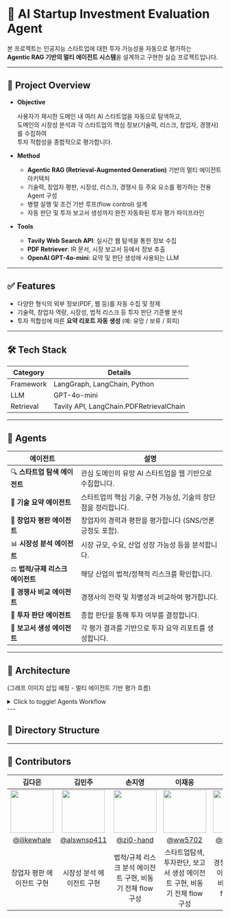 # 🧠 AI Startup Investment Evaluation Agent

본 프로젝트는 인공지능 스타트업에 대한 투자 가능성을 자동으로 평가하는</br>
**Agentic RAG 기반의 멀티 에이전트 시스템**을 설계하고 구현한 실습 프로젝트입니다.

---

## 📌 Project Overview

- **Objective**
  
  사용자가 제시한 도메인 내 여러 AI 스타트업을 자동으로 탐색하고,  
  도메인의 시장성 분석과 각 스타트업의 핵심 정보(기술력, 리스크, 창업자, 경쟁사)를 수집하여</br>
  투자 적합성을 종합적으로 평가합니다.

- **Method**
  - **Agentic RAG (Retrieval-Augmented Generation)** 기반의 멀티 에이전트 아키텍처
  - 기술력, 창업자 평판, 시장성, 리스크, 경쟁사 등 주요 요소를 평가하는 전용 Agent 구성
  - 병렬 실행 및 조건 기반 루프(flow control) 설계
  - 자동 판단 및 투자 보고서 생성까지 완전 자동화된 투자 평가 파이프라인

- **Tools**
  - **Tavily Web Search API**: 실시간 웹 탐색을 통한 정보 수집
  - **PDF Retriever**: IR 문서, 시장 보고서 등에서 정보 추출
  - **OpenAI GPT-4o-mini**: 요약 및 판단 생성에 사용되는 LLM

---

## ✅ Features

- 다양한 형식의 외부 정보(PDF, 웹 등)를 자동 수집 및 정제
- 기술력, 창업자 역량, 시장성, 법적 리스크 등 투자 판단 기준별 분석
- 투자 적합성에 따른 **요약 리포트 자동 생성** (예: 유망 / 보류 / 회피)

---

## 🛠️ Tech Stack

| Category   | Details                             |
|------------|-------------------------------------|
| Framework  | LangGraph, LangChain, Python        |
| LLM        | GPT-4o-mini          |
| Retrieval  | Tavily API,  LangChain.PDFRetrievalChain       |

---

## 🤖 Agents

| 에이전트 | 설명 |
|----------|------|
| 🔍 **스타트업 탐색 에이전트** | 관심 도메인의 유망 AI 스타트업을 웹 기반으로 수집합니다. |
| 🔧 **기술 요약 에이전트** | 스타트업의 핵심 기술, 구현 가능성, 기술의 장단점을 정리합니다. |
| 🙋 **창업자 평판 에이전트** | 창업자의 경력과 평판을 평가합니다 (SNS/언론 긍정도 포함). |
| 📊 **시장성 분석 에이전트** | 시장 규모, 수요, 산업 성장 가능성 등을 분석합니다. |
| ⚖️ **법적/규제 리스크 에이전트** | 해당 산업의 법적/정책적 리스크를 확인합니다. |
| 🥊 **경쟁사 비교 에이전트** | 경쟁사의 전략 및 차별성과 비교하여 평가합니다. |
| 🧮 **투자 판단 에이전트** | 종합 판단을 통해 투자 여부를 결정합니다. |
| 📝 **보고서 생성 에이전트** | 각 평가 결과를 기반으로 투자 요약 리포트를 생성합니다. |

---

## 🧩 Architecture  
(그래프 이미지 삽입 예정 - 멀티 에이전트 기반 평가 흐름)
<details>
<summary>Click to toggle! Agents Workflow</summary>
  <img src="https://github.com/user-attachments/assets/3281c8ab-26f4-404e-8023-8a55e9491132", alt="agents1">
  <img src="https://github.com/user-attachments/assets/45bc23af-db87-4206-98ce-6d05d9f1be4a", alt="agents2">
</details>
---

## 📁 Directory Structure

---

## 💫 Contributors 
<div align="center">

| **김다은** | **김민주** | **손지영** | **이재웅** | **이효정** | **진실** |
| :--------: | :--------: | :--------: | :--------: | :--------: | :------: |
| <img src="https://avatars.githubusercontent.com/u/98153670?v=4" width="100" height="100"> | <img src="https://avatars.githubusercontent.com/u/74577811?v=4" width="100" height="100"> | <img src="https://avatars.githubusercontent.com/u/122194456?v=4" width="100" height="100"> | <img src="https://avatars.githubusercontent.com/u/60501045?v=4" width="100" height="100"> | <img src="https://avatars.githubusercontent.com/u/79013520?v=4" width="100" height="100"> | <img src="https://avatars.githubusercontent.com/u/97718539?v=4" width="100" height="100"> |
| [@ilikewhale](https://github.com/ilikewhale) | [@alswnsp411](https://github.com/alswnsp411) | [@zi0-hand](https://github.com/zi0-hand) | [@ww5702](https://github.com/ww5702) | [@world-dv](https://github.com/world-dv) | [@zinsile](https://github.com/zinsile) |
| 창업자 평판 에이전트 구현 | 시장성 분석 에이전트 구현 | 법적/규제 리스크 분석 에이전트 구현, 비동기 전체 flow 구성 | 스타트업탐색, 투자판단, 보고서 생성 에이전트 구현, 비동기 전체 flow 구성 | 경쟁사 비교 에이전트 구현, 비동기 전체 flow 구성 | 기술 요약 에이전트 구현 |

</div>
